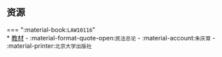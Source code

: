 ## 资源  
=== ":material-book:`LAW10116`"  
    * [教材](https://api.mir6.com/api/lanzou?url=https://cqu-openlib.lanzout.com/iSNot2hqu3nc&down=true) - :material-format-quote-open:`民法总论` - :material-account:`朱庆育` - :material-printer:`北京大学出版社`  